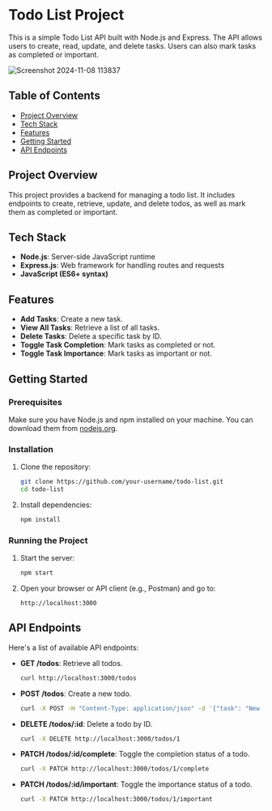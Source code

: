 # Todo List Project

This is a simple Todo List API built with Node.js and Express. The API allows users to create, read, update, and delete tasks. Users can also mark tasks as completed or important.

![Screenshot 2024-11-08 113837](https://github.com/user-attachments/assets/a6722def-b3b9-4c6b-bce1-8a2a96661a82)



## Table of Contents
- [Project Overview](#project-overview)
- [Tech Stack](#tech-stack)
- [Features](#features)
- [Getting Started](#getting-started)
- [API Endpoints](#api-endpoints)

## Project Overview
This project provides a backend for managing a todo list. It includes endpoints to create, retrieve, update, and delete todos, as well as mark them as completed or important.

## Tech Stack
- **Node.js**: Server-side JavaScript runtime
- **Express.js**: Web framework for handling routes and requests
- **JavaScript (ES6+ syntax)**

## Features
- **Add Tasks**: Create a new task.
- **View All Tasks**: Retrieve a list of all tasks.
- **Delete Tasks**: Delete a specific task by ID.
- **Toggle Task Completion**: Mark tasks as completed or not.
- **Toggle Task Importance**: Mark tasks as important or not.

## Getting Started

### Prerequisites
Make sure you have Node.js and npm installed on your machine. You can download them from [nodejs.org](https://nodejs.org/).

### Installation
1. Clone the repository:
    ```bash
    git clone https://github.com/your-username/todo-list.git
    cd todo-list
    ```
2. Install dependencies:
    ```bash
    npm install
    ```

### Running the Project
1. Start the server:
    ```bash
    npm start
    ```
2. Open your browser or API client (e.g., Postman) and go to:
    ```
    http://localhost:3000
    ```

## API Endpoints
Here's a list of available API endpoints:

- **GET /todos**: Retrieve all todos.
    ```bash
    curl http://localhost:3000/todos
    ```

- **POST /todos**: Create a new todo.
    ```bash
    curl -X POST -H "Content-Type: application/json" -d '{"task": "New Task"}' http://localhost:3000/todos
    ```

- **DELETE /todos/:id**: Delete a todo by ID.
    ```bash
    curl -X DELETE http://localhost:3000/todos/1
    ```

- **PATCH /todos/:id/complete**: Toggle the completion status of a todo.
    ```bash
    curl -X PATCH http://localhost:3000/todos/1/complete
    ```

- **PATCH /todos/:id/important**: Toggle the importance status of a todo.
    ```bash
    curl -X PATCH http://localhost:3000/todos/1/important
    ```

